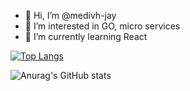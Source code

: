 - 👋 Hi, I’m @medivh-jay
- 👀 I’m interested in GO, micro services
- 🌱 I’m currently learning React

[![Top Langs](https://github-readme-stats.vercel.app/api/top-langs/?username=medivh-jay&layout=compact)](https://github.com/anuraghazra/github-readme-stats)

![Anurag's GitHub stats](https://github-readme-stats.vercel.app/api?username=medivh-jay&show_icons=true&theme=radical)

<!---
medivh-jay/medivh-jay is a ✨ special ✨ repository because its `README.md` (this file) appears on your GitHub profile.
You can click the Preview link to take a look at your changes.
--->
